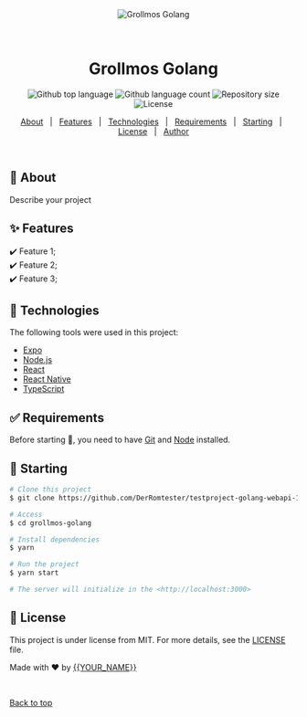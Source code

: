 <div align="center" id="top"> 
  <img src="./.github/app.gif" alt="Grollmos Golang" />

  &#xa0;

  <!-- <a href="https://grollmosgolang.netlify.app">Demo</a> -->
</div>

<h1 align="center">Grollmos Golang</h1>

<p align="center">
  <img alt="Github top language" src="https://img.shields.io/github/languages/top/DerRomtester/testproject-golang-webapi-1
?color=56BEB8">

  <img alt="Github language count" src="https://img.shields.io/github/languages/count/testproject-golang-webapi-1?color=56BEB8">

  <img alt="Repository size" src="https://img.shields.io/github/repo-size/DerRomtester/testproject-golang-webapi-1?color=56BEB8">

  <img alt="License" src="https://img.shields.io/github/license/DerRomtester/testproject-golang-webapi-1?color=56BEB8">

  <!-- <img alt="Github issues" src="https://img.shields.io/github/issues/DerRomtester/testproject-golang-webapi-1?color=56BEB8" /> -->

  <!-- <img alt="Github forks" src="https://img.shields.io/github/forks/DerRomtester/testproject-golang-webapi-1?color=56BEB8" /> -->

  <!-- <img alt="Github stars" src="https://img.shields.io/github/stars/DerRomtester/testproject-golang-webapi-1?color=56BEB8" /> -->
</p>

<!-- Status -->

<!-- <h4 align="center"> 
	🚧  Grollmos Golang 🚀 Under construction...  🚧
</h4> 

<hr> -->

<p align="center">
  <a href="#dart-about">About</a> &#xa0; | &#xa0; 
  <a href="#sparkles-features">Features</a> &#xa0; | &#xa0;
  <a href="#rocket-technologies">Technologies</a> &#xa0; | &#xa0;
  <a href="#white_check_mark-requirements">Requirements</a> &#xa0; | &#xa0;
  <a href="#checkered_flag-starting">Starting</a> &#xa0; | &#xa0;
  <a href="#memo-license">License</a> &#xa0; | &#xa0;
  <a href="https://github.com/{{YOUR_GITHUB_USERNAME}}" target="_blank">Author</a>
</p>

<br>

## :dart: About ##

Describe your project

## :sparkles: Features ##

:heavy_check_mark: Feature 1;\
:heavy_check_mark: Feature 2;\
:heavy_check_mark: Feature 3;

## :rocket: Technologies ##

The following tools were used in this project:

- [Expo](https://expo.io/)
- [Node.js](https://nodejs.org/en/)
- [React](https://pt-br.reactjs.org/)
- [React Native](https://reactnative.dev/)
- [TypeScript](https://www.typescriptlang.org/)

## :white_check_mark: Requirements ##

Before starting :checkered_flag:, you need to have [Git](https://git-scm.com) and [Node](https://nodejs.org/en/) installed.

## :checkered_flag: Starting ##

```bash
# Clone this project
$ git clone https://github.com/DerRomtester/testproject-golang-webapi-1

# Access
$ cd grollmos-golang

# Install dependencies
$ yarn

# Run the project
$ yarn start

# The server will initialize in the <http://localhost:3000>
```

## :memo: License ##

This project is under license from MIT. For more details, see the [LICENSE](LICENSE.md) file.


Made with :heart: by <a href="https://github.com/{{YOUR_GITHUB_USERNAME}}" target="_blank">{{YOUR_NAME}}</a>

&#xa0;

<a href="#top">Back to top</a>
